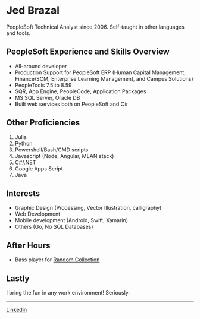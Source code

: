 # Jed Brazal

PeopleSoft Technical Analyst since 2006.  Self-taught in other languages and tools.

## PeopleSoft Experience and Skills Overview
* All-around developer
* Production Support for PeopleSoft ERP (Human Capital Management, Finance/SCM, Enterprise Learning Management, and Campus Solutions)
* PeopleTools 7.5 to 8.59
* SQR, App Engine, PeopleCode, Application Packages
* MS SQL Server, Oracle DB
* Built web services both on PeopleSoft and C# 

## Other Proficiencies
1.  Julia
1.  Python
1.  Powershell/Bash/CMD scripts
1.  Javascript (Node, Angular, MEAN stack)
1.  C#/.NET
1.  Google Apps Script
1.  Java


## Interests
* Graphic Design (Processing, Vector Illustration, calligraphy)
* Web Development
* Mobile development (Android, Swift, Xamarin)
* Others (Go, No SQL Databases)

## After Hours
* Bass player for [Random Collection](https://www.reverbnation.com/randomcollection)

## Lastly
I bring the fun in any work environment! Seriously.

---
[Linkedin](https://ca.linkedin.com/in/john-eudes-brazal-a676aa54)
